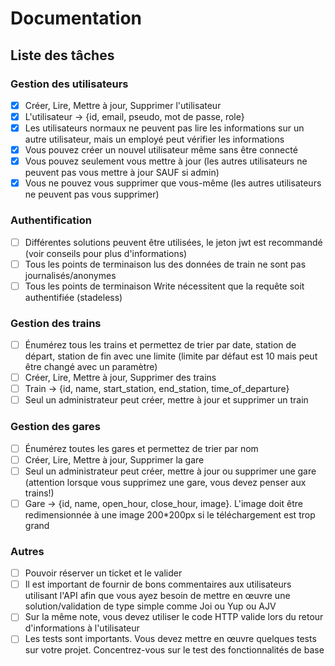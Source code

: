 # Documentation

## Liste des tâches

### Gestion des utilisateurs

- [x] Créer, Lire, Mettre à jour, Supprimer l'utilisateur
- [x] L'utilisateur -> {id, email, pseudo, mot de passe, role}
- [x] Les utilisateurs normaux ne peuvent pas lire les informations sur un autre utilisateur, mais un employé peut vérifier les informations
- [x] Vous pouvez créer un nouvel utilisateur même sans être connecté
- [x] Vous pouvez seulement vous mettre à jour (les autres utilisateurs ne peuvent pas vous mettre à jour SAUF si admin)
- [x] Vous ne pouvez vous supprimer que vous-même (les autres utilisateurs ne peuvent pas vous supprimer)

### Authentification

- [ ] Différentes solutions peuvent être utilisées, le jeton jwt est recommandé (voir conseils pour plus d'informations)
- [ ] Tous les points de terminaison lus des données de train ne sont pas journalisés/anonymes 
- [ ] Tous les points de terminaison Write nécessitent que la requête soit authentifiée (stadeless)

### Gestion des trains

- [ ] Énumérez tous les trains et permettez de trier par date, station de départ, station de fin avec une limite (limite par défaut est 10 mais peut être changé avec un paramètre)
- [ ] Créer, Lire, Mettre à jour, Supprimer des trains
- [ ] Train -> {id, name, start_station, end_station, time_of_departure}
- [ ] Seul un administrateur peut créer, mettre à jour et supprimer un train

### Gestion des gares

- [ ] Énumérez toutes les gares et permettez de trier par nom
- [ ] Créer, Lire, Mettre à jour, Supprimer la gare
- [ ] Seul un administrateur peut créer, mettre à jour ou supprimer une gare (attention lorsque vous supprimez une gare, vous devez penser aux trains!)
- [ ] Gare -> {id, name, open_hour, close_hour, image}. L'image doit être redimensionnée à une image 200*200px si le téléchargement est trop grand

### Autres

- [ ] Pouvoir réserver un ticket et le valider
- [ ] Il est important de fournir de bons commentaires aux utilisateurs utilisant l'API afin que vous ayez besoin de mettre en œuvre une solution/validation de type simple comme Joi ou Yup ou AJV
- [ ] Sur la même note, vous devez utiliser le code HTTP valide lors du retour d'informations à l'utilisateur
- [ ] Les tests sont importants. Vous devez mettre en œuvre quelques tests sur votre projet. Concentrez-vous sur le test des fonctionnalités de base